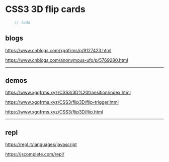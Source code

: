 # CSS3 3D flip cards


```js 
    // todo


```

## blogs

https://www.cnblogs.com/xgqfrms/p/9127423.html

https://www.cnblogs.com/anonymous-ufo/p/5769280.html


***

## demos


https://www.xgqfrms.xyz/CSS3/3D%20transition/index.html

https://www.xgqfrms.xyz/CSS3/flip3D/flip-trigger.html

https://www.xgqfrms.xyz/CSS3/flip3D/flip.html



***

## repl

https://repl.it/languages/javascript

https://jscomplete.com/repl/



